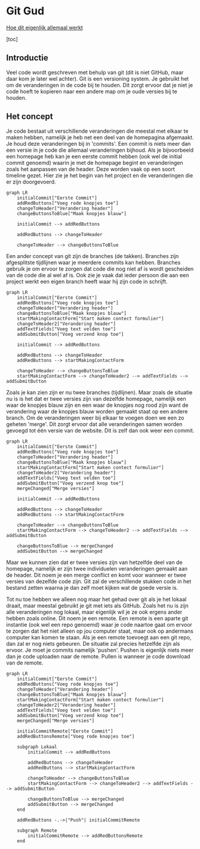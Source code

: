 # Git Gud

[Hoe dit eigenlijk allemaal werkt](subtitle)

[toc]

## Introductie

Veel code wordt geschreven met behulp van git (dit is niet GitHub, maar daar kom je later wel achter). Git is een versioning system. Je gebruikt het om de veranderingen in de code bij te houden. Dit zorgt ervoor dat je niet je code hoeft te kopieren naar een andere map om je oude versies bij te houden.

## Het concept

Je code bestaat uit verschillende veranderingen die meestal met elkaar te maken hebben, namelijk je heb net een deel van de homepagina afgemaakt. Je houd deze veranderingen bij in 'commits'. Een commit is niets meer dan een versie in je code die allemaal veranderingen bijhoud. Als je bijvoorbeeld een homepage heb kan je een eerste commit hebben (ook wel de initial commit genoemd) waarin je met de homepage begint en veranderingen zoals het aanpassen van de header. Deze worden vaak op een soort timeline gezet. Hier zie je het begin van het project en de veranderingen die er zijn doorgevoerd.

```mermaid
graph LR
	initialCommit["Eerste Commit"]
	addRedButtons["Voeg rode knopjes toe"]
	changeToHeader["Verandering header"]
	changeButtonsToBlue["Maak knopjes blauw"]
	
	initialCommit --> addRedButtons
	
	addRedButtons --> changeToHeader
	
	changeToHeader --> changeButtonsToBlue
```

Een ander concept van git zijn de branches (de takken). Branches zijn afgesplitste tijdlijnen waar je meerdere commits kan hebben. Branches gebruik je om ervoor te zorgen dat code die nog niet af is wordt gescheiden van de code die al wel af is. Ook zie je vaak dat ieder persoon die aan een project werkt een eigen branch heeft waar hij zijn code in schrijft.

```mermaid
graph LR
	initialCommit["Eerste Commit"]
	addRedButtons["Voeg rode knopjes toe"]
	changeToHeader["Verandering header"]
	changeButtonsToBlue["Maak knopjes blauw"]
	startMakingContactForm["Start maken contect formulier"]
	changeToHeader2["Verandering header"]
	addTextFields["Voeg text velden toe"]
	addSubmitButton["Voeg verzend knop toe"]
	
	initialCommit --> addRedButtons
	
	addRedButtons --> changeToHeader
	addRedButtons --> startMakingContactForm
	
	changeToHeader --> changeButtonsToBlue
	startMakingContactForm --> changeToHeader2 --> addTextFields --> addSubmitButton
```

Zoals je kan zien zijn er nu twee branches (tijdlijnen). Maar zoals de situatie nu is is het dat er twee versies zijn van dezelfde homepage, namelijk een waar de knopjes blauw zijn en een waar de knopjes nog rood zijn want de verandering waar de knopjes blauw worden gemaakt staat op een andere branch. Om de veranderingen weer bij elkaar te voegen doen we een zo geheten 'merge'. Dit zorgt ervoor dat alle veranderingen samen worden gevoegd tot één versie van de website. Dit is zelf dan ook weer een commit.

```mermaid
graph LR
	initialCommit["Eerste Commit"]
	addRedButtons["Voeg rode knopjes toe"]
	changeToHeader["Verandering header"]
	changeButtonsToBlue["Maak knopjes blauw"]
	startMakingContactForm["Start maken contect formulier"]
	changeToHeader2["Verandering header"]
	addTextFields["Voeg text velden toe"]
	addSubmitButton["Voeg verzend knop toe"]
	mergeChanged["Merge versies"]
	
	initialCommit --> addRedButtons
	
	addRedButtons --> changeToHeader
	addRedButtons --> startMakingContactForm
	
	changeToHeader --> changeButtonsToBlue
	startMakingContactForm --> changeToHeader2 --> addTextFields --> addSubmitButton
	
	changeButtonsToBlue --> mergeChanged
	addSubmitButton --> mergeChanged
```

Maar we kunnen zien dat er twee versies zijn van hetzelfde deel van de homepage, namelijk er zijn twee individuelen veranderingen gemaakt aan de header. Dit noem je een merge conflict en komt voor wanneer er twee versies van dezelfde code zijn. Git zal de verschillende stukken code in het bestand zetten waarna je dan zelf moet kijken wat de goede versie is.

Tot nu toe hebben we alleen nog maar het gehad over git als je het lokaal draait, maar meestal gebruikt je git met iets als GitHub. Zoals het nu is zijn alle veranderingen nog lokaal, maar eigenlijk wil je ze ook ergens ander hebben zoals online. Dit noem je een remote. Een remote is een aparte git instantie (ook wel een repo genoemd) waar je code naartoe gaat om ervoor te zorgen dat het niet alleen op jou computer staat, maar ook op andermans computer kan komen te staan. Als je een remote toevoegt aan een git repo, dan zal er nog niets gebeuren. De situatie zal precies hetzelfde zijn als ervoor. Je moet je commits namelijk 'pushen'. Pushen is eigenlijk niets meer dan je code uploaden naar de remote. Pullen is wanneer je code download van de remote.

```mermaid
graph LR
	initialCommit["Eerste Commit"]
	addRedButtons["Voeg rode knopjes toe"]
	changeToHeader["Verandering header"]
	changeButtonsToBlue["Maak knopjes blauw"]
	startMakingContactForm["Start maken contect formulier"]
	changeToHeader2["Verandering header"]
	addTextFields["Voeg text velden toe"]
	addSubmitButton["Voeg verzend knop toe"]
	mergeChanged["Merge versies"]
	
	initialCommitRemote["Eerste Commit"]
	addRedButtonsRemote["Voeg rode knopjes toe"]
	
	subgraph Lokaal
        initialCommit --> addRedButtons

        addRedButtons --> changeToHeader
        addRedButtons --> startMakingContactForm

        changeToHeader --> changeButtonsToBlue
        startMakingContactForm --> changeToHeader2 --> addTextFields --> addSubmitButton

        changeButtonsToBlue --> mergeChanged
        addSubmitButton --> mergeChanged
	end
	
	addRedButtons -.->|"Push"| initialCommitRemote
	
	subgraph Remote
		initialCommitRemote --> addRedButtonsRemote
	end
```

